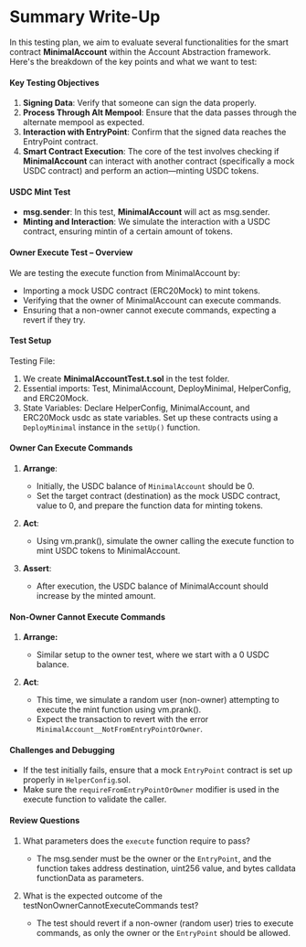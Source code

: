 # Summary Write-Up
In this testing plan, we aim to evaluate several functionalities for the smart contract **MinimalAccount** within the Account Abstraction framework. Here's the breakdown of the key points and what we want to test:

#### Key Testing Objectives
1. **Signing Data**: Verify that someone can sign the data properly.
2. **Process Through Alt Mempool**: Ensure that the data passes through the alternate mempool as expected.
3. **Interaction with EntryPoint**: Confirm that the signed data reaches the EntryPoint contract.
4. **Smart Contract Execution**: The core of the test involves checking if **MinimalAccount** can interact with another contract (specifically a mock USDC contract) and perform an action—minting USDC tokens.

#### USDC Mint Test
* **msg.sender**: In this test, **MinimalAccount** will act as msg.sender.
* **Minting and Interaction**: We simulate the interaction with a USDC contract, ensuring mintin of a certain amount of tokens.

#### Owner Execute Test – Overview
We are testing the execute function from MinimalAccount by:

* Importing a mock USDC contract (ERC20Mock) to mint tokens.
* Verifying that the owner of MinimalAccount can execute commands.
* Ensuring that a non-owner cannot execute commands, expecting a revert if they try.

#### Test Setup
Testing File:

1. We create **MinimalAccountTest.t.sol** in the test folder.
2. Essential imports: Test, MinimalAccount, DeployMinimal, HelperConfig, and ERC20Mock.
3. State Variables: Declare HelperConfig, MinimalAccount, and ERC20Mock usdc as state variables.
Set up these contracts using a ``DeployMinimal`` instance in the ``setUp()`` function.

#### Owner Can Execute Commands
1. **Arrange**: 
   * Initially, the USDC balance of ``MinimalAccount`` should be 0.
   * Set the target contract (destination) as the mock USDC contract, value to 0, and prepare the function data for minting tokens.

2. **Act**:
   * Using vm.prank(), simulate the owner calling the execute function to mint USDC tokens to MinimalAccount.

3. **Assert**:
    * After execution, the USDC balance of MinimalAccount should increase by the minted amount.

#### Non-Owner Cannot Execute Commands
1. **Arrange:**
   * Similar setup to the owner test, where we start with a 0 USDC balance.

2. **Act**:
   * This time, we simulate a random user (non-owner) attempting to execute the mint function using vm.prank().
   * Expect the transaction to revert with the error ``MinimalAccount__NotFromEntryPointOrOwner``.

#### Challenges and Debugging
* If the test initially fails, ensure that a mock ``EntryPoint`` contract is set up properly in ``HelperConfig``.sol.
* Make sure the ``requireFromEntryPointOrOwner`` modifier is used in the execute function to validate the caller.

#### Review Questions
1. What parameters does the ``execute`` function require to pass?

   - The msg.sender must be the owner or the ``EntryPoint``, and the function takes address destination, uint256 value, and bytes calldata functionData as parameters.

2. What is the expected outcome of the testNonOwnerCannotExecuteCommands test?

   - The test should revert if a non-owner (random user) tries to execute commands, as only the owner or the ``EntryPoint`` should be allowed.

